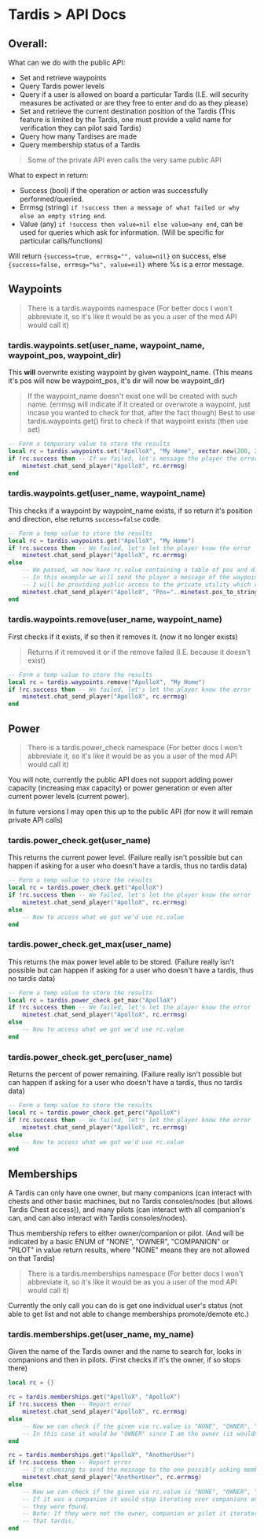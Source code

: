 # Tardis > API Docs

## Overall:

What can we do with the public API:

* Set and retrieve waypoints
* Query Tardis power levels
* Query if a user is allowed on board a particular Tardis (I.E. will security measures be activated or are they free to enter and do as they please)
* Set and retrieve the current destination position of the Tardis (This feature is limited by the Tardis, one must provide a valid name for verification they can pilot said Tardis)
* Query how many Tardises are made
* Query membership status of a Tardis

> Some of the private API even calls the very same public API

What to expect in return:

* Success (bool) if the operation or action was successfully performed/queried.
* Errmsg (string) `if !success then a message of what failed or why else an empty string end`.
* Value (any) `if !success then value=nil else value=any end`, can be used for queries which ask for information. (Will be specific for particular calls/functions)

Will return `{success=true, errmsg="", value=nil}` on success, else `{success=false, errmsg="%s", value=nil}` where %s is a error message.

## Waypoints

> There is a tardis.waypoints namespace (For better docs I won't abbreviate it, so it's like it would be as you a user of the mod API would call it)

### tardis.waypoints.set(user_name, waypoint_name, waypoint_pos, waypoint_dir)

This **will** overwrite existing waypoint by given waypoint_name. (This means it's pos will now be waypoint_pos, it's dir will now be waypoint_dir)

> If the waypoint_name doesn't exist one will be created with such name. (errmsg will indicate if it created or overwrote a waypoint, just incase you wanted to check for that, after the fact though)
> Best to use tardis.waypoints.get() first to check if that waypoint exists (then use set)

```lua
-- Form a temporary value to store the results
local rc = tardis.waypoints.set("ApolloX", "My Home", vector.new(200, 2000, 250), 0) -- Facing North, +Z
if !rc.success then -- If we failed, let's message the player the error message
    minetest.chat_send_player("ApolloX", rc.errmsg)
end
```

### tardis.waypoints.get(user_name, waypoint_name)

This checks if a waypoint by waypoint_name exists, if so return it's position and direction, else returns `success=false` code.

```lua
-- Form a temp value to store the results
local rc = tardis.waypoints.get("ApolloX", "My Home")
if !rc.success then -- We failed, let's let the player know the error
    minetest.chat_send_player("ApolloX", rc.errmsg)
else
    -- We passed, we now have rc.value containing a table of pos and dir
    -- In this example we will send the player a message of the waypoint's position (minetest formated) and a number of the direction
    -- I will be providing public access to the private utility which can take a direction and convert it to text.
    minetest.chat_send_player("ApolloX", "Pos="..minetest.pos_to_string(rc.pos)..", Dir="..tostring(rc.dir))
end
```

### tardis.waypoints.remove(user_name, waypoint_name)

First checks if it exists, if so then it removes it. (now it no longer exists)

> Returns if it removed it or if the remove failed (I.E. because it doesn't exist)

```lua
-- Form a temp value to store the results
local rc = tardis.waypoints.remove("ApolloX", "My Home")
if !rc.success then -- We failed, let's let the player know the error
    minetest.chat_send_player("ApolloX", rc.errmsg)
end
```

## Power

> There is a tardis.power_check namespace (For better docs I won't abbreviate it, so it's like it would be as you a user of the mod API would call it)

You will note, currently the public API does not support adding power capacity (increasing max capacity) or power generation or even alter current power levels (current power).

In future versions I may open this up to the public API (for now it will remain private API calls)

### tardis.power_check.get(user_name)

This returns the current power level. (Failure really isn't possible but can happen if asking for a user who doesn't have a tardis, thus no tardis data)

```lua
-- Form a temp value to store the results
local rc = tardis.power_check.get("ApolloX")
if !rc.success then -- We failed, let's let the player know the error
    minetest.chat_send_player("ApolloX", rc.errmsg)
else
    -- Now to access what we got we'd use rc.value
end
```

### tardis.power_check.get_max(user_name)

This returns the max power level able to be stored. (Failure really isn't possible but can happen if asking for a user who doesn't have a tardis, thus no tardis data)

```lua
-- Form a temp value to store the results
local rc = tardis.power_check.get_max("ApolloX")
if !rc.success then -- We failed, let's let the player know the error
    minetest.chat_send_player("ApolloX", rc.errmsg)
else
    -- Now to access what we got we'd use rc.value
end
```

### tardis.power_check.get_perc(user_name)

Returns the percent of power remaining. (Failure really isn't possible but can happen if asking for a user who doesn't have a tardis, thus no tardis data)

```lua
-- Form a temp value to store the results
local rc = tardis.power_check.get_perc("ApolloX")
if !rc.success then -- We failed, let's let the player know the error
    minetest.chat_send_player("ApolloX", rc.errmsg)
else
    -- Now to access what we got we'd use rc.value
end
```

## Memberships

A Tardis can only have one owner, but many companions (can interact with chests and other basic machines, but no Tardis consoles/nodes (but allows Tardis Chest access)),
 and many pilots (can interact with all companion's can, and can also interact with Tardis consoles/nodes).

Thus membership refers to either owner/companion or pilot. (And will be indicated by a basic ENUM of "NONE", "OWNER", "COMPANION" or "PILOT" in value
 return results, where "NONE" means they are not allowed on that Tardis)

> There is a tardis.memberships namespace  (For better docs I won't abbreviate it, so it's like it would be as you a user of the mod API would call it)

Currently the only call you can do is get one individual user's status (not able to get list and not able to change memberships promote/demote etc.)

### tardis.memberships.get(user_name, my_name)

Given the name of the Tardis owner and the name to search for, looks in companions and then in pilots. (First checks if it's the owner, if so stops there)

```lua
local rc = {}

rc = tardis.memberships.get("ApolloX", "ApolloX")
if !rc.success then -- Report error
    minetest.chat_send_player("ApolloX", rc.errmsg)
else
    -- Now we can check if the given via rc.value is "NONE", "OWNER", "COMPANION" or "PILOT"
    -- In this case it would be "OWNER" since I am the owner (it wouldn't iterate over companions or pilots it would jump out because it's the owner)
end

rc = tardis.memberships.get("ApolloX", "AnotherUser")
if !rc.success then -- Report error
    -- I'm choosing to send the message to the one possibly asking membership status
    minetest.chat_send_player("AnotherUser", rc.errmsg)
else
    -- Now we can check if the given via rc.value is "NONE", "OWNER", "COMPANION" or "PILOT"
    -- If it was a companion it would stop iterating over companions once it found them, or if they are a pilot then again it would iterate over it till 
    -- they were found.
    -- Note: If they were not the owner, companion or pilot it iterates over everything then reports back "NONE" to indicate that they are not a part of 
    -- that tardis.
end
```
